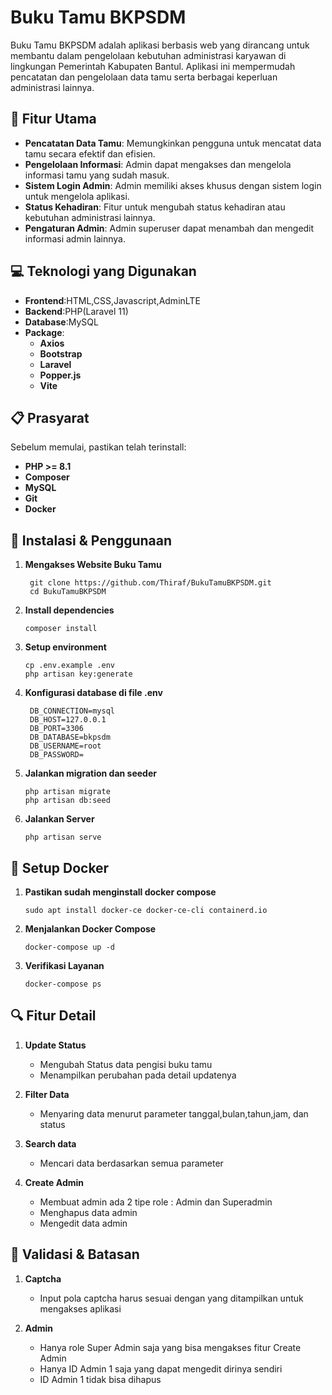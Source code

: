# Buku Tamu BKPSDM

Buku Tamu BKPSDM adalah aplikasi berbasis web yang dirancang untuk membantu dalam pengelolaan kebutuhan administrasi karyawan di lingkungan Pemerintah Kabupaten Bantul. Aplikasi ini mempermudah pencatatan dan pengelolaan data tamu serta berbagai keperluan administrasi lainnya.

## 🚀 Fitur Utama 

- **Pencatatan Data Tamu**: Memungkinkan pengguna untuk mencatat data tamu secara efektif dan efisien.
- **Pengelolaan Informasi**: Admin dapat mengakses dan mengelola informasi tamu yang sudah masuk.
- **Sistem Login Admin**: Admin memiliki akses khusus dengan sistem login untuk mengelola aplikasi.
- **Status Kehadiran**: Fitur untuk mengubah status kehadiran atau kebutuhan administrasi lainnya.
- **Pengaturan Admin**: Admin superuser dapat menambah dan mengedit informasi admin lainnya.

## 💻 Teknologi yang Digunakan
- **Frontend**:HTML,CSS,Javascript,AdminLTE
- **Backend**:PHP(Laravel 11)
- **Database**:MySQL
- **Package**:
    - **Axios**
    - **Bootstrap**
    - **Laravel**
    - **Popper.js**
    - **Vite**

## 📋 Prasyarat
Sebelum memulai, pastikan telah terinstall:
- **PHP >= 8.1**
- **Composer**
- **MySQL**
- **Git**
- **Docker**

## 🔧 Instalasi & Penggunaan

1. **Mengakses Website Buku Tamu**  
   ```
    git clone https://github.com/Thiraf/BukuTamuBKPSDM.git
    cd BukuTamuBKPSDM
    ```

2. **Install dependencies**  
   ```
   composer install
   ```

3. **Setup environment**  
    ```
    cp .env.example .env
    php artisan key:generate
    ```

4. **Konfigurasi database di file .env**  
   ```
    DB_CONNECTION=mysql
    DB_HOST=127.0.0.1
    DB_PORT=3306
    DB_DATABASE=bkpsdm
    DB_USERNAME=root
    DB_PASSWORD=
    ```
5. **Jalankan migration dan seeder**
    ```
    php artisan migrate
    php artisan db:seed
    ```

6. **Jalankan Server**
    ```
    php artisan serve
    ```
    
## 🛜 Setup Docker

1. **Pastikan sudah menginstall docker compose**
    ```
    sudo apt install docker-ce docker-ce-cli containerd.io
    ```

2. **Menjalankan Docker Compose**
    ```
    docker-compose up -d
    ```
3. **Verifikasi Layanan**
    ```
    docker-compose ps
    ```
    

## 🔍 Fitur Detail 

1. **Update Status**
    - Mengubah Status data pengisi buku tamu
    - Menampilkan perubahan pada detail updatenya
    
2. **Filter Data**
    -  Menyaring data menurut parameter tanggal,bulan,tahun,jam, dan status
    
3. **Search data**
    - Mencari data berdasarkan semua parameter

4. **Create Admin**
    - Membuat admin ada 2 tipe role : Admin dan Superadmin
    - Menghapus data admin
    - Mengedit data admin 

## 🔐 Validasi & Batasan 
1. **Captcha**
    - Input pola captcha harus sesuai dengan yang ditampilkan untuk mengakses aplikasi

2. **Admin**
    - Hanya role Super Admin saja yang bisa mengakses fitur Create Admin
    - Hanya ID Admin 1 saja yang dapat mengedit dirinya sendiri
    - ID Admin 1 tidak bisa dihapus




